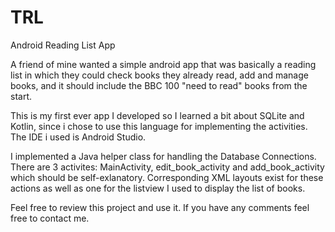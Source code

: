 # TRL
Android Reading List App

A friend of mine wanted a simple android app that was basically a reading list in which they could check books they already read, add and manage books, and it should include the BBC 100 "need to read" books from the start.

This is my first ever app I developed so I learned a bit about SQLite and Kotlin, since i chose to use this language for implementing the activities. The IDE i used is Android Studio.

I implemented a Java helper class for handling the Database Connections.
There are 3 activites: MainActivity, edit_book_activity and add_book_activity which should be self-exlanatory.
Corresponding XML layouts exist for these actions as well as one for the listview I used to display the list of books.

Feel free to review this project and use it. If you have any comments feel free to contact me.
